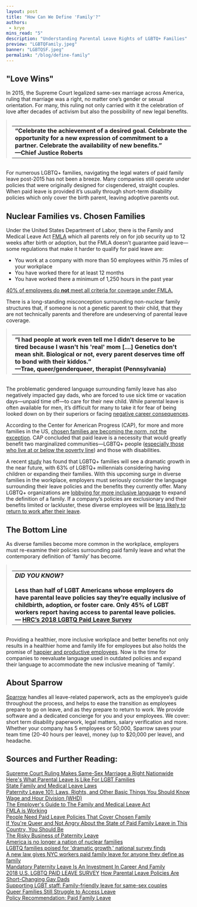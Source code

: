 ```yaml
---
layout: post
title: "How Can We Define 'Family'?"
authors:
 - krye
mins_read: "5"
description: "Understanding Parental Leave Rights of LGBTQ+ Families"
preview: "LGBTQFamily.jpeg"
banner: "LGBTQSF.jpeg"
permalink: "/blog/define-family"
---
```


## "Love Wins"

In 2015, the Supreme Court legalized same-sex marriage across America, ruling that marriage was a right, no matter one’s gender or sexual orientation. For many, this ruling not only carried with it the celebration of love after decades of activism but also the possibility of new legal benefits.

<blockquote style="margin:auto;"><br />
  <table style="margin:auto;">
    <tr>
      <td><b>
        “Celebrate the achievement of a desired goal. Celebrate the opportunity for a new expression of commitment to a partner. <b>Celebrate the availability of new benefits</b>.”<br />
        —Chief Justice Roberts<br />
      </b></td>
    </tr>
  </table>
</blockquote><br />

For numerous LGBTQ+ families, navigating the legal waters of paid family leave post-2015 has not been a breeze. Many companies still operate under policies that were originally designed for cisgendered, straight couples. When paid leave is provided it’s usually through short-term disability policies which only cover the birth parent, leaving adoptive parents out.


## Nuclear Families vs. Chosen Families

Under the United States Department of Labor, there is the Family and Medical Leave Act [FMLA](https://www.dol.gov/whd/regs/compliance/whdfs28B.htm) which all parents rely on for job security up to 12 weeks after birth or adoption, but the FMLA doesn’t guarantee paid leave—some regulations that make it harder to qualify for paid leave are:



* You work at a company with more than 50 employees within 75 miles of your workplace
* You have worked there for at least 12 months
* You have worked there a minimum of 1,250 hours in the past year


[40% of employees do <b>not</b> meet all criteria for coverage under FMLA.](https://www.dol.gov/whd/fmla/survey/FMLA_Survey_factsheet.pdf)


There is a long-standing misconception surrounding non-nuclear family structures that, if someone is not a genetic parent to their child, that they are not technically parents and therefore  are undeserving of parental leave coverage.


<blockquote style="margin:auto;"><br />
  <table style="margin:auto;">
    <tr>
      <td><b>
        “I had people at work even tell me I didn't deserve to be tired because I wasn't his 'real' mom [....] Genetics don't mean shit. <b>Biological or not, every parent deserves time off to bond with their kiddos</b>.”<br />
        —Trae, queer/genderqueer, therapist (Pennsylvania)<br />
      </b></td>
    </tr>
  </table>
</blockquote><br />


The problematic gendered language surrounding family leave has also negatively impacted gay dads, who are forced to use sick time or vacation days—unpaid time off—to care for their new child. While parental leave is often available for men, it’s difficult for many to take it for fear of being looked down on by their superiors or facing [negative career consequences](https://www.theatlantic.com/business/archive/2013/12/the-risky-business-of-paternity-leave/282688/).


According to the Center for American Progress (CAP), for more and more families in the US, [chosen families are becoming the norm, not the exception](https://cdn.americanprogress.org/content/uploads/2017/10/26135206/UnmetCaregivingNeed-brief.pdf). CAP concluded that paid leave is a necessity that would greatly benefit two marginalized communities—LGBTQ+ people ([especially those who live at or below the poverty line](https://slate.com/human-interest/2018/02/even-after-gay-marriage-many-queer-families-cant-access-leave.html)) and those with disabilities.   



A recent [study](https://www.nbcnews.com/feature/nbc-out/lgbtq-families-poised-dramatic-growth-national-survey-finds-n968776) has found that LGBTQ+ families will see a dramatic growth in the near future, with 63% of LGBTQ+ millennials considering having children or expanding their families. With this upcoming surge in diverse families in the workplace, employers must seriously consider the language surrounding their leave policies and the benefits they currently offer. Many LGBTQ+ organizations are [lobbying for more inclusive language](https://www.nbcnews.com/feature/nbc-out/lgbtq-families-poised-dramatic-growth-national-survey-finds-n968776) to expand the definition of a family. If a company’s policies are exclusionary and their benefits limited or lackluster, these diverse employees will be [less likely to return to work after their leave](https://www.workingmother.com/third-moms-contemplate-quitting-when-they-return-to-work-even-after-long-maternity-leave).

## The Bottom Line

As diverse families become more common in the workplace, employers must re-examine their policies surrounding paid family leave and what the contemporary definition of ‘family’ has become.

<blockquote style="margin:auto;"><br />
  <table style="margin:auto;">
    <tr>
      <td><b>
        <i>DID YOU KNOW?</i>
        <br>
        <br><b>Less than half</b> of LGBT Americans whose employers do have parental leave policies say they’re equally inclusive of childbirth, adoption, or foster care. <b>Only 45% of LGBT workers report having access to parental leave policies</b>.<br />
        — <a href="https://assets2.hrc.org/files/assets/resources/2018-HRC-LGBTQ-Paid-Leave-Survey.pdf"> HRC’s 2018 LGBTQ Paid Leave Survey</a> <br />
      </b></td>
    </tr>
  </table>
</blockquote><br />

Providing a healthier, more inclusive workplace and better benefits not only results in a healthier home and family life for employees but also holds the promise of [happier and productive employees](https://www.personneltoday.com/hr/supporting-lgbt-staff-family-friendly-leave-for-same-sex-couples/). Now is the time for companies to reevaluate language used in outdated policies and expand their language to accommodate the new inclusive meaning of ‘family’.



## About Sparrow
[Sparrow](https://www.trysparrow.com) handles all leave-related paperwork, acts as the employee’s guide throughout the process, and helps to ease the transition as employees prepare to go on leave, and as they prepare to return to work. We provide software and a dedicated concierge for you and your employees. We cover: short term disability paperwork, legal matters, salary verification and more. Whether your company has 5 employees or 50,000, Sparrow saves your team time (20-40 hours per leave), money (up to $20,000 per leave), and headache.


## Sources and Further Reading:

[Supreme Court Ruling Makes Same-Sex Marriage a Right Nationwide](https://www.nytimes.com/2015/06/27/us/supreme-court-same-sex-marriage.html)  
[Here's What Parental Leave Is Like For LGBT Families](https://www.buzzfeednews.com/article/susiearmitage/this-is-what-its-like-to-take-parental-leave-when-youre-lgbt)  
[State Family and Medical Leave Laws](http://www.ncsl.org/research/labor-and-employment/state-family-and-medical-leave-laws.aspx)  
[Paternity Leave 101: Laws, Rights, and Other Basic Things You Should Know](https://fairygodboss.com/career-topics/paternity-leave-101-laws-rights-and-other-basic-things-you-should-know)  
[Wage and Hour Division (WHD)](https://www.dol.gov/whd/regs/compliance/whdfs28B.htm)
<br>
[The Employer's Guide to The Family and Medical Leave Act](https://www.dol.gov/whd/fmla/employerguide.pdf)
<br>
[FMLA is Working](https://www.dol.gov/whd/fmla/survey/FMLA_Survey_factsheet.pdf)
<br>
[People Need Paid Leave Policies That Cover Chosen Family](https://cdn.americanprogress.org/content/uploads/2017/10/26135206/UnmetCaregivingNeed-brief.pdf)
<br>
[If You're Queer and Not Angry About the State of Paid Family Leave in This Country, You Should Be](https://www.lambdalegal.org/blog/us_20171214_paid-family-leave-chosen-families)
<br>
[The Risky Business of Paternity Leave](https://www.dol.gov/whd/fmla/survey/FMLA_Survey_factsheet.pdf)
<br>
[America is no longer a nation of nuclear families](https://qz.com/440167/america-is-no-longer-a-nation-of-nuclear-families/)
<br>
[LGBTQ families poised for 'dramatic growth,' national survey finds](https://www.nbcnews.com/feature/nbc-out/lgbtq-families-poised-dramatic-growth-national-survey-finds-n968776)
<br>
[A new law gives NYC workers paid family leave for anyone they define as family](https://qz.com/work/1169666/lgbt-advocates-are-making-paid-leave-more-fair-for-everyone/)
<br>
[Mandatory Paternity Leave Is An Investment In Career And Family](https://www.huffingtonpost.ca/reva-seth/mandatory-paternity-leave_b_10525764.html)
<br>
[2018 U.S. LGBTQ PAID LEAVE SURVEY](https://assets2.hrc.org/files/assets/resources/2018-HRC-LGBTQ-Paid-Leave-Survey.pdf)
[How Parental Leave Policies Are Short-Changing Gay Dads](http://www.newnownext.com/how-parental-leave-policies-are-short-changing-gay-dads/10/2017/)
<br>
[Supporting LGBT staff: Family-friendly leave for same-sex couples](https://www.personneltoday.com/hr/supporting-lgbt-staff-family-friendly-leave-for-same-sex-couples/)
<br>
[Queer Families Still Struggle to Access Leave](https://slate.com/human-interest/2018/02/even-after-gay-marriage-many-queer-families-cant-access-leave.html)
<br>
[Policy Recommendation: Paid Family Leave](https://www.newamerica.org/in-depth/care-report/policy-recommendation-paid-family-leave/)
<br>
